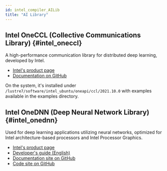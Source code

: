 ```yaml
---
id: intel_compiler_AILib
title: "AI Library"
---
```



## Intel OneCCL (Collective Communications Library) {#intel_oneccl}

A high-performance communication library for distributed deep learning, developed by Intel.
- [Intel's product page](https://www.intel.com/content/www/us/en/developer/tools/oneapi/oneccl.html#gs.4ojvjq)
- [Documentation on GitHub](https://oneapi-src.github.io/oneCCL/)

On the system, it's installed under `/lustre7/software/intel_ubuntu/oneapi/ccl/2021.10.0` with examples available in the examples directory.


## Intel OneDNN (Deep Neural Network Library) {#intel_onednn}

Used for deep learning applications utilizing neural networks, optimized for Intel architecture-based processors and Intel Processor Graphics.
- [Intel's product page](https://www.intel.com/content/www/us/en/developer/tools/oneapi/onednn.html#gs.4ojwxo)
- [Developer's guide (English)](https://www.intel.com/content/www/us/en/docs/onednn/developer-guide-reference/2024-0/overview.html)
- [Documentation site on GitHub](https://oneapi-src.github.io/oneDNN/)
- [Code site on GitHub](https://github.com/oneapi-src/oneDNN)
